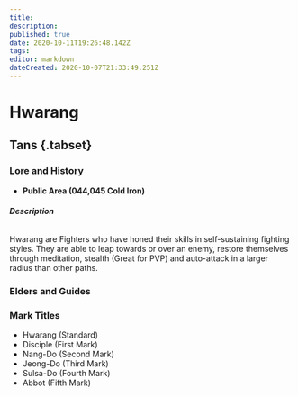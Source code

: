 ```yaml
---
title: 
description: 
published: true
date: 2020-10-11T19:26:48.142Z
tags: 
editor: markdown
dateCreated: 2020-10-07T21:33:49.251Z
---
```


# Hwarang
## Tans {.tabset}
### Lore and History
 - **Public Area (044,045 Cold Iron)**
###### **Description**
Hwarang are Fighters who have honed their skills in self-sustaining fighting styles. They are able to leap towards or over an enemy, restore themselves through meditation, stealth (Great for PVP) and auto-attack in a larger radius than other paths.
### Elders and Guides
### Mark Titles
 - Hwarang (Standard)
 - Disciple (First Mark)
 - Nang-Do (Second Mark)
 - Jeong-Do (Third Mark)
 - Sulsa-Do (Fourth Mark)
 - Abbot (Fifth Mark)
  
 
 